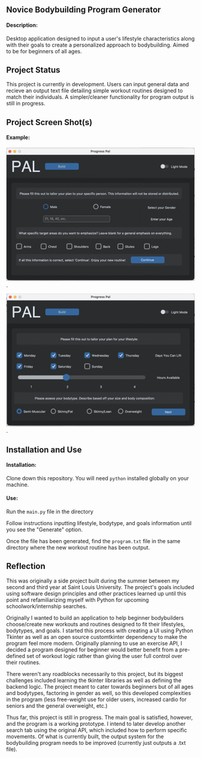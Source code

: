 ## Novice Bodybuilding Program Generator

#### Description:

Desktop application designed to input a user's lifestyle characteristics along with their goals to create a personalized approach to bodybuilding. Aimed to be for beginners of all ages.

## Project Status

This project is currently in development. Users can input general data and recieve an output text file detailing simple workout routines designed to match their individuals. A simpler/cleaner functionality for program output is still in progress.

## Project Screen Shot(s)

#### Example:   

![First Input Page for Program](/gymproject/screenshots/P.P.1.png "First Input Page").

![Second Input Page for Program](/gymproject/screenshots/P.P.2.png "Second Input Page").

## Installation and Use

#### Installation:  

Clone down this repository. You will need `python` installed globally on your machine.  

#### Use:

Run the `main.py` file in the directory

Follow instructions inputting lifestyle, bodytype, and goals information until you see the "Generate" option.

Once the file has been generated, find the `program.txt` file in the same directory where the new workout routine has been output.


## Reflection

This was originally a side project built during the summer between my second and third year at Saint Louis University. The project's goals included using software design principles and other practices learned up until this point and refamiliarizing myself with Python for upcoming schoolwork/internship searches.

Originally I wanted to build an application to help beginner bodybuilders choose/create new workouts and routines designed to fit their lifestyles, bodytypes, and goals. I started this process with creating a UI using Python Tkinter as well as an open source customtkinter dependency to make the program feel more modern. Originally planning to use an exercise API, I decided a program designed for beginner would better benefit from a pre-defined set of workout logic rather than giving the user full control over their routines.

There weren't any roadblocks necessarily to this project, but its biggest challenges included learning the tkinter libraries as well as defining the backend logic. The project meant to cater towards beginners but of all ages and bodytypes, factoring in gender as well, so this developed complexities in the program (less free-weight use for older users, increased cardio for seniors and the general overweight, etc.)

Thus far, this project is still in progress. The main goal is satisfied, however, and the program is a working prototype. I intend to later develop another search tab using the original API, which included how to perform specific movements. Of what is currently built, the output system for the bodybuilding program needs to be improved (currently just outputs a .txt file).